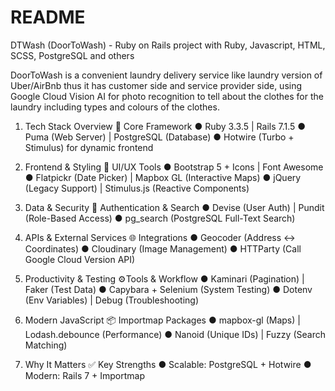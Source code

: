 # README

DTWash (DoorToWash) - Ruby on Rails project with Ruby, Javascript, HTML, SCSS, PostgreSQL and others

DoorToWash is a convenient laundry delivery service like laundry version of Uber/AirBnb thus it has customer side and service provider side, 
using Google Cloud Vision AI for photo recognition to tell about the clothes for the laundry including types and colours of the clothes. 


1. Tech Stack Overview
🚀 Core Framework
● Ruby 3.3.5 | Rails 7.1.5
● Puma (Web Server) | PostgreSQL (Database)
● Hotwire (Turbo + Stimulus) for dynamic frontend

2. Frontend & Styling
🎨 UI/UX Tools
● Bootstrap 5 + Icons | Font Awesome
● Flatpickr (Date Picker) | Mapbox GL (Interactive Maps)
● jQuery (Legacy Support) | Stimulus.js (Reactive Components)

3. Data & Security
🔐 Authentication & Search
● Devise (User Auth) | Pundit (Role-Based Access)
● pg_search (PostgreSQL Full-Text Search)

4. APIs & External Services
🌐 Integrations
● Geocoder (Address ↔ Coordinates)
● Cloudinary (Image Management)
● HTTParty (Call Google Cloud Version API)

5. Productivity & Testing
⚙️Tools & Workflow
● Kaminari (Pagination) | Faker (Test Data)
● Capybara + Selenium (System Testing)
● Dotenv (Env Variables) | Debug (Troubleshooting)

6. Modern JavaScript
📦 Importmap Packages
● mapbox-gl (Maps) | Lodash.debounce (Performance)
● Nanoid (Unique IDs) | Fuzzy (Search Matching)

7. Why It Matters
✅ Key Strengths
● Scalable: PostgreSQL + Hotwire
● Modern: Rails 7 + Importmap
